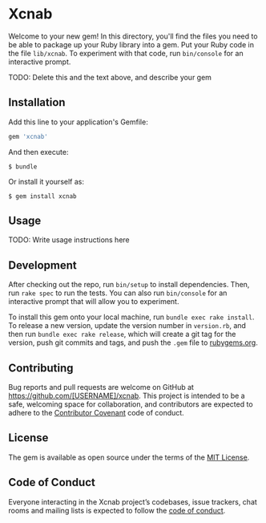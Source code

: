 # Xcnab

Welcome to your new gem! In this directory, you'll find the files you need to be able to package up your Ruby library into a gem. Put your Ruby code in the file `lib/xcnab`. To experiment with that code, run `bin/console` for an interactive prompt.

TODO: Delete this and the text above, and describe your gem

## Installation

Add this line to your application's Gemfile:

```ruby
gem 'xcnab'
```

And then execute:

    $ bundle

Or install it yourself as:

    $ gem install xcnab

## Usage

TODO: Write usage instructions here

## Development

After checking out the repo, run `bin/setup` to install dependencies. Then, run `rake spec` to run the tests. You can also run `bin/console` for an interactive prompt that will allow you to experiment.

To install this gem onto your local machine, run `bundle exec rake install`. To release a new version, update the version number in `version.rb`, and then run `bundle exec rake release`, which will create a git tag for the version, push git commits and tags, and push the `.gem` file to [rubygems.org](https://rubygems.org).

## Contributing

Bug reports and pull requests are welcome on GitHub at https://github.com/[USERNAME]/xcnab. This project is intended to be a safe, welcoming space for collaboration, and contributors are expected to adhere to the [Contributor Covenant](http://contributor-covenant.org) code of conduct.

## License

The gem is available as open source under the terms of the [MIT License](https://opensource.org/licenses/MIT).

## Code of Conduct

Everyone interacting in the Xcnab project’s codebases, issue trackers, chat rooms and mailing lists is expected to follow the [code of conduct](https://github.com/[USERNAME]/xcnab/blob/master/CODE_OF_CONDUCT.md).
